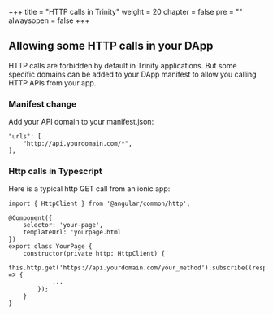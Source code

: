 +++
title = "HTTP calls in Trinity"
weight = 20
chapter = false
pre = ""
alwaysopen = false
+++

## Allowing some HTTP calls in your DApp

HTTP calls are forbidden by default in Trinity applications. But some specific domains can be added to your DApp manifest to allow you calling HTTP APIs from your app.

### Manifest change

Add your API domain to your manifest.json:

    "urls": [
        "http://api.yourdomain.com/*",
    ],

### Http calls in Typescript

Here is a typical http GET call from an ionic app:

    import { HttpClient } from '@angular/common/http';

    @Component({ 
        selector: 'your-page',
        templateUrl: 'yourpage.html'
    })
    export class YourPage {
        constructor(private http: HttpClient) {
            this.http.get('https://api.yourdomain.com/your_method').subscribe((response) => {
                ...
            });
        }
    }
